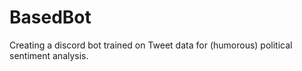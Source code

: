 # BasedBot
Creating a discord bot trained on Tweet data for (humorous) political sentiment analysis.
